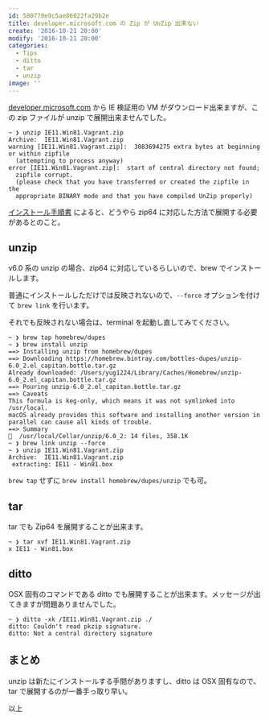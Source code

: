 ```yaml
---
id: 580770e9c5ae86022fa29b2e
title: developer.microsoft.com の Zip が UnZip 出来ない
create: '2016-10-21 20:00'
modify: '2016-10-21 20:00'
categories:
  - Tips
  - ditto
  - tar
  - unzip
image: ''
---
```


[developer.microsoft.com](https://developer.microsoft.com/en-us/microsoft-edge/tools/vms/) から IE 検証用の VM がダウンロード出来ますが、この zip ファイルが unzip で展開出来ませんでした。

```
~ ❯ unzip IE11.Win81.Vagrant.zip
Archive:  IE11.Win81.Vagrant.zip
warning [IE11.Win81.Vagrant.zip]:  3083694275 extra bytes at beginning or within zipfile
  (attempting to process anyway)
error [IE11.Win81.Vagrant.zip]:  start of central directory not found;
  zipfile corrupt.
  (please check that you have transferred or created the zipfile in the
  appropriate BINARY mode and that you have compiled UnZip properly)
```

[インストール手順書](https://az792536.vo.msecnd.net/vms/release_notes_license_terms_8_1_15.pdf) によると、どうやら zip64 に対応した方法で展開する必要があるとのこと。

<!-- more -->

## unzip

v6.0 系の unzip の場合、zip64 に対応しているらしいので、brew でインストールします。

普通にインストールしただけでは反映されないので、`--force` オプションを付けて `brew link` を行います。

それでも反映されない場合は、terminal を起動し直してみてください。

```
~ ❯ brew tap homebrew/dupes
~ ❯ brew install unzip
==> Installing unzip from homebrew/dupes
==> Downloading https://homebrew.bintray.com/bottles-dupes/unzip-6.0_2.el_capitan.bottle.tar.gz
Already downloaded: /Users/yug1224/Library/Caches/Homebrew/unzip-6.0_2.el_capitan.bottle.tar.gz
==> Pouring unzip-6.0_2.el_capitan.bottle.tar.gz
==> Caveats
This formula is keg-only, which means it was not symlinked into /usr/local.
macOS already provides this software and installing another version in
parallel can cause all kinds of trouble.
==> Summary
🍺  /usr/local/Cellar/unzip/6.0_2: 14 files, 358.1K
~ ❯ brew link unzip --force
~ ❯ unzip IE11.Win81.Vagrant.zip
Archive:  IE11.Win81.Vagrant.zip
 extracting: IE11 - Win81.box
```

`brew tap` せずに `brew install homebrew/dupes/unzip` でも可。

## tar

tar でも Zip64 を展開することが出来ます。

```
~ ❯ tar xvf IE11.Win81.Vagrant.zip
x IE11 - Win81.box
```

## ditto

OSX 固有のコマンドである ditto でも展開することが出来ます。メッセージが出てきますが問題ありませんでした。

```
~ ❯ ditto -xk /IE11.Win81.Vagrant.zip ./
ditto: Couldn't read pkzip signature.
ditto: Not a central directory signature
```

## まとめ

unzip は新たにインストールする手間がありますし、ditto は OSX 固有なので、 tar で展開するのが一番手っ取り早い。

以上
